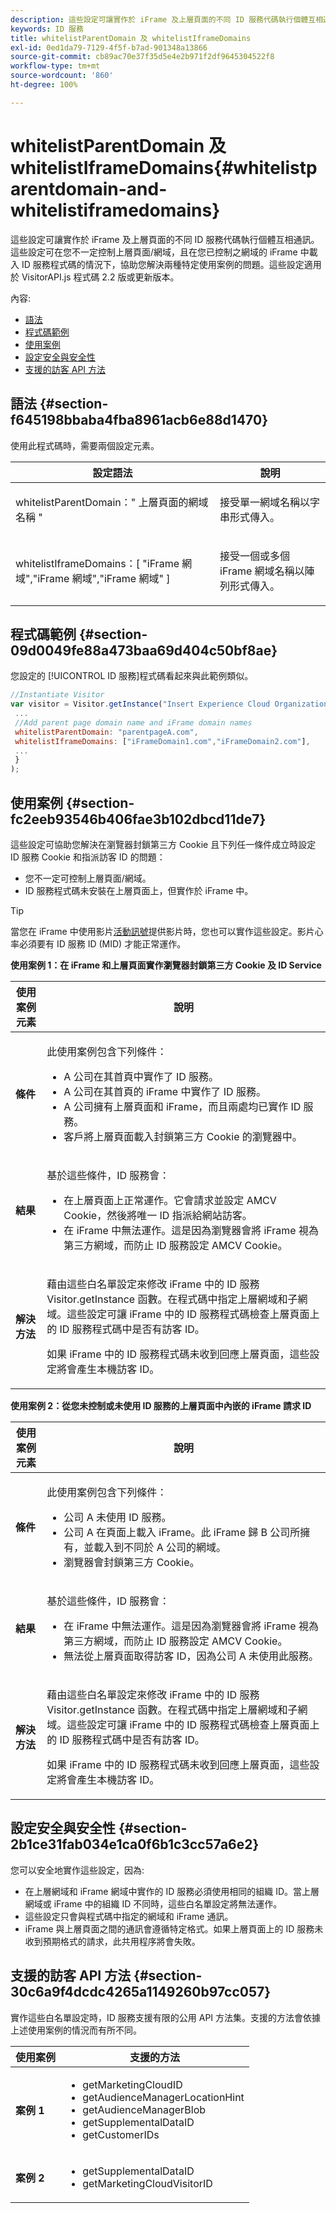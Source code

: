 ```yaml
---
description: 這些設定可讓實作於 iFrame 及上層頁面的不同 ID 服務代碼執行個體互相通訊。這些設定可在您不一定控制上層頁面/網域，且在您已控制之網域的 iFrame 中載入 ID 服務程式碼的情況下，協助您解決兩種特定使用案例的問題。這些設定適用於 VisitorAPI.js 程式碼 2.2 版或更新版本。
keywords: ID 服務
title: whitelistParentDomain 及 whitelistIframeDomains
exl-id: 0ed1da79-7129-4f5f-b7ad-901348a13866
source-git-commit: cb89ac70e37f35d5e4e2b971f2df9645304522f8
workflow-type: tm+mt
source-wordcount: '860'
ht-degree: 100%

---
```


# whitelistParentDomain 及 whitelistIframeDomains{#whitelistparentdomain-and-whitelistiframedomains}

這些設定可讓實作於 iFrame 及上層頁面的不同 ID 服務代碼執行個體互相通訊。這些設定可在您不一定控制上層頁面/網域，且在您已控制之網域的 iFrame 中載入 ID 服務程式碼的情況下，協助您解決兩種特定使用案例的問題。這些設定適用於 VisitorAPI.js 程式碼 2.2 版或更新版本。

內容:

<ul class="simplelist"> 
 <li> <a href="../../library/function-vars/whitelistdomain.md#section-f645198bbaba4fba8961acb6e88d1470" format="dita" scope="local"> 語法 </a> </li> 
 <li> <a href="../../library/function-vars/whitelistdomain.md#section-09d0049fe88a473baa69d404c50bf8ae" format="dita" scope="local"> 程式碼範例 </a> </li> 
 <li> <a href="../../library/function-vars/whitelistdomain.md#section-fc2eeb93546b406fae3b102dbcd11de7" format="dita" scope="local"> 使用案例 </a> </li> 
 <li> <a href="../../library/function-vars/whitelistdomain.md#section-2b1ce31fab034e1ca0f6b1c3cc57a6e2" format="dita" scope="local"> 設定安全與安全性 </a> </li> 
 <li> <a href="../../library/function-vars/whitelistdomain.md#section-30c6a9f4dcdc4265a1149260b97cc057" format="dita" scope="local"> 支援的訪客 API 方法 </a> </li> 
</ul>

## 語法 {#section-f645198bbaba4fba8961acb6e88d1470}

使用此程式碼時，需要兩個設定元素。

<table id="table_237108A4D40F4AAC981D0060BA68F881"> 
 <thead> 
  <tr> 
   <th colname="col1" class="entry"> 設定語法 </th> 
   <th colname="col2" class="entry"> 說明 </th> 
  </tr> 
 </thead>
 <tbody> 
  <tr> 
   <td colname="col1"> <p> <span class="codeph"> whitelistParentDomain：" <span class="varname"> 上層頁面的網域名稱 </span>" </span> </p> </td> 
   <td colname="col2"> <p>接受單一網域名稱以字串形式傳入。 </p> </td> 
  </tr> 
  <tr> 
   <td colname="col1"> <p> <span class="codeph"> whitelistIframeDomains：[ <span class="varname"> "iFrame 網域","iFrame 網域","iFrame 網域" </span>] </span> </p> </td> 
   <td colname="col2"> <p>接受一個或多個 iFrame 網域名稱以陣列形式傳入。 </p> </td> 
  </tr> 
 </tbody> 
</table>

## 程式碼範例 {#section-09d0049fe88a473baa69d404c50bf8ae}

您設定的 [!UICONTROL ID 服務]程式碼看起來與此範例類似。

```js
//Instantiate Visitor 
var visitor = Visitor.getInstance("Insert Experience Cloud Organization ID here",{ 
 ... 
 //Add parent page domain name and iFrame domain names 
 whitelistParentDomain: "parentpageA.com", 
 whitelistIframeDomains: ["iFrameDomain1.com","iFrameDomain2.com"], 
 ... 
 } 
);
```

## 使用案例 {#section-fc2eeb93546b406fae3b102dbcd11de7}

這些設定可協助您解決在瀏覽器封鎖第三方 Cookie 且下列任一條件成立時設定 ID 服務 Cookie 和指派訪客 ID 的問題：

* 您不一定可控制上層頁面/網域。
* ID 服務程式碼未安裝在上層頁面上，但實作於 iFrame 中。

>[!TIP]
>
>當您在 iFrame 中使用影片[活動訊號](https://experienceleague.adobe.com/docs/media-analytics/using/media-overview.html)提供影片時，您也可以實作這些設定。影片心率必須要有 ID 服務 ID (MID) 才能正常運作。

**使用案例 1：在 iFrame 和上層頁面實作瀏覽器封鎖第三方 Cookie 及 ID Service**

<table id="table_B479AA96DBE64685A253A6DF98D81B31"> 
 <thead> 
  <tr> 
   <th colname="col1" class="entry"> 使用案例元素 </th> 
   <th colname="col2" class="entry"> 說明 </th> 
  </tr> 
 </thead>
 <tbody> 
  <tr> 
   <td colname="col1"> <p> <b>條件</b> </p> </td> 
   <td colname="col2"> <p>此使用案例包含下列條件： </p> <p> 
     <ul id="ul_DC748846585745B0AB74398D82BDA53A"> 
      <li id="li_6E04CF0B6A204B4D8856656B0C9EF2A5">A 公司在其首頁中實作了 ID 服務。 </li> 
      <li id="li_B53AE0F0C69844E7B6C4D3464C57883B">A 公司在其首頁的 iFrame 中實作了 ID 服務。 </li> 
      <li id="li_07E0A6D7BEB140E4B9FB6C7B9629B860">A 公司擁有上層頁面和 iFrame，而且兩處均已實作 ID 服務。 </li> 
      <li id="li_76967BD69DDB40A8A9C915DADC58AC62">客戶將上層頁面載入封鎖第三方 Cookie 的瀏覽器中。 </li> 
     </ul> </p> </td> 
  </tr> 
  <tr> 
   <td colname="col1"> <p> <b>結果</b> </p> </td> 
   <td colname="col2"> <p>基於這些條件，ID 服務會： </p> <p> 
     <ul id="ul_12356701501E40DFA57903494FFE58F7"> 
      <li id="li_B57EDF1B0762486F95FA6526C047390C">在上層頁面上正常運作。它會請求並設定 AMCV Cookie，然後將唯一 ID 指派給網站訪客。 </li> 
      <li id="li_BA9F42C759E747EAAE14DD3FBB6130A5">在 iFrame 中無法運作。這是因為瀏覽器會將 iFrame 視為第三方網域，而防止 ID 服務設定 AMCV Cookie。 </li> 
     </ul> </p> </td> 
  </tr> 
  <tr> 
   <td colname="col1"> <p> <b>解決方法</b> </p> </td> 
   <td colname="col2"> <p>藉由這些白名單設定來修改 iFrame 中的 ID 服務 <span class="codeph">Visitor.getInstance</span> 函數。在程式碼中指定上層網域和子網域。這些設定可讓 iFrame 中的 ID 服務程式碼檢查上層頁面上的 ID 服務程式碼中是否有訪客 ID。 </p> <p>如果 iFrame 中的 ID 服務程式碼未收到回應上層頁面，這些設定將會產生本機訪客 ID。 </p> </td> 
  </tr> 
 </tbody> 
</table>

**使用案例 2：從您未控制或未使用 ID 服務的上層頁面中內嵌的 iFrame 請求 ID**

<table id="table_1F21710F9D5F493BA6BA5974F2966DF4"> 
 <thead> 
  <tr> 
   <th colname="col1" class="entry"> 使用案例元素 </th> 
   <th colname="col2" class="entry"> 說明 </th> 
  </tr> 
 </thead>
 <tbody> 
  <tr> 
   <td colname="col1"> <p> <b>條件</b> </p> </td> 
   <td colname="col2"> <p>此使用案例包含下列條件： </p> <p> 
     <ul id="ul_356E8FB0B1D14F46A844FE5281967E28"> 
      <li id="li_1285D945361842268B46FB492A3B5AA5">公司 A 未使用 ID 服務。 </li> 
      <li id="li_880D6D473F8342FF9BB49FCE111FD61A">公司 A 在頁面上載入 iFrame。此 iFrame 歸 B 公司所擁有，並載入到不同於 A 公司的網域。 </li> 
      <li id="li_7988F0272B094FE0B398006AD4E6F81B">瀏覽器會封鎖第三方 Cookie。 </li> 
     </ul> </p> </td> 
  </tr> 
  <tr> 
   <td colname="col1"> <p> <b>結果</b> </p> </td> 
   <td colname="col2"> <p>基於這些條件，ID 服務會： </p> <p> 
     <ul id="ul_A92D90896E5A42C5804AC5CE83E8EB25"> 
      <li id="li_9734EA9C5D9D4F908DE783188C9E5530">在 iFrame 中無法運作。這是因為瀏覽器會將 iFrame 視為第三方網域，而防止 ID 服務設定 AMCV Cookie。 </li> 
      <li id="li_3F4BE9048E774902A867D67E5A80674D">無法從上層頁面取得訪客 ID，因為公司 A 未使用此服務。 </li> 
     </ul> </p> </td> 
  </tr> 
  <tr> 
   <td colname="col1"> <p> <b>解決方法</b> </p> </td> 
   <td colname="col2"> <p>藉由這些白名單設定來修改 iFrame 中的 ID 服務 <span class="codeph">Visitor.getInstance</span> 函數。在程式碼中指定上層網域和子網域。這些設定可讓 iFrame 中的 ID 服務程式碼檢查上層頁面上的 ID 服務程式碼中是否有訪客 ID。 </p> <p>如果 iFrame 中的 ID 服務程式碼未收到回應上層頁面，這些設定將會產生本機訪客 ID。 </p> </td> 
  </tr> 
 </tbody> 
</table>

## 設定安全與安全性 {#section-2b1ce31fab034e1ca0f6b1c3cc57a6e2}

您可以安全地實作這些設定，因為:

* 在上層網域和 iFrame 網域中實作的 ID 服務必須使用相同的組織 ID。當上層網域或 iFrame 中的組織 ID 不同時，這些白名單設定將無法運作。
* 這些設定只會與程式碼中指定的網域和 iFrame 通訊。
* iFrame 與上層頁面之間的通訊會遵循特定格式。如果上層頁面上的 ID 服務未收到預期格式的請求，此共用程序將會失敗。

## 支援的訪客 API 方法 {#section-30c6a9f4dcdc4265a1149260b97cc057}

實作這些白名單設定時，ID 服務支援有限的公用 API 方法集。支援的方法會依據上述使用案例的情況而有所不同。

<table id="table_0FF9E529FD1C43A8A3B2B0D789C8E83C"> 
 <thead> 
  <tr> 
   <th colname="col1" class="entry"> 使用案例 </th> 
   <th colname="col2" class="entry"> 支援的方法 </th> 
  </tr> 
 </thead>
 <tbody> 
  <tr> 
   <td colname="col1"> <p> <b>案例 1</b> </p> </td> 
   <td colname="col2"> <p> 
     <ul id="ul_99FAC8608F4C4B39805EEAA6297DB771"> 
      <li id="li_B13F6C4119F44F17963794B1E2046B1F"> <span class="codeph"> getMarketingCloudID </span> </li> 
      <li id="li_9C1B5C00A17F467CAB7EFE5F0D040777"> <span class="codeph"> getAudienceManagerLocationHint </span> </li> 
      <li id="li_30D4608F4C3849659FCBA97D88A10F0C"> <span class="codeph"> getAudienceManagerBlob </span> </li> 
      <li id="li_BA359596C80147EEA89CABCE83F123CA"> <span class="codeph"> getSupplementalDataID </span> </li> 
      <li id="li_26774089B6854CD6A3216043B6EEA01B"> <span class="codeph"> getCustomerIDs </span> </li> 
     </ul> </p> </td> 
  </tr> 
  <tr> 
   <td colname="col1"> <p> <b>案例 2</b> </p> </td> 
   <td colname="col2"> <p> 
     <ul id="ul_CCAD7E362E7F4DAB9D5C3E166EEE6BDD"> 
      <li id="li_1F0B006BAD044ECBA5604625DE411E84"> <span class="codeph"> getSupplementalDataID  </span> </li> 
      <li id="li_C6022223C8314B9C923202207C7472EA"> <span class="codeph"> getMarketingCloudVisitorID </span> </li> 
     </ul> </p> </td> 
  </tr> 
 </tbody> 
</table>
